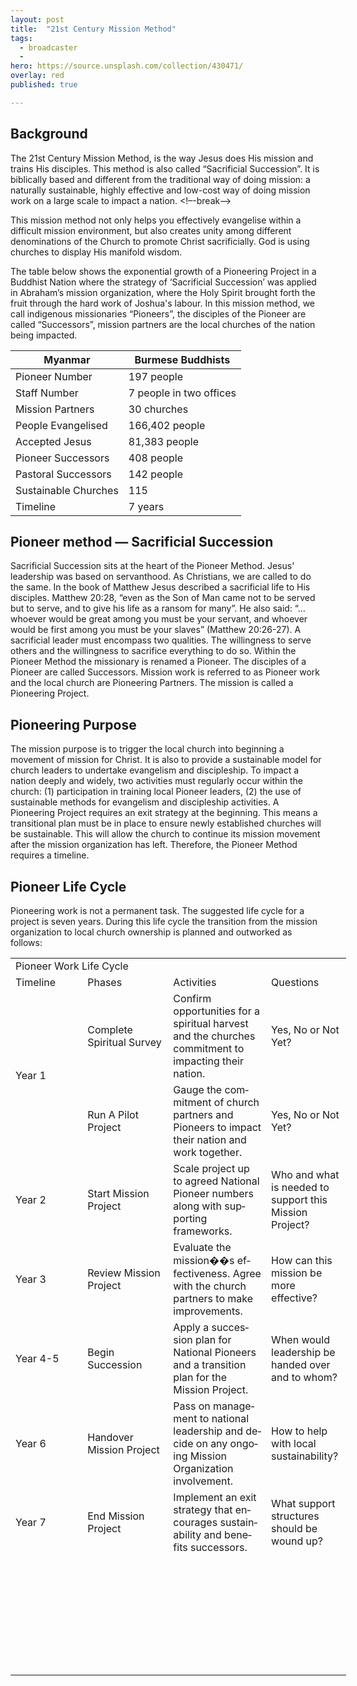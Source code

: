 ```yaml
---
layout: post
title:  "21st Century Mission Method"
tags:
  - broadcaster
  - 
hero: https://source.unsplash.com/collection/430471/
overlay: red
published: true

---
```



## Background
The 21st Century Mission Method, is the way Jesus does His mission and trains His disciples. This method is also called “Sacrificial Succession”. It is biblically based and different from the traditional way of doing mission: a naturally sustainable, highly effective and low-cost way of doing mission work on a large scale to impact a nation.
<!–-break-–>

This mission method not only helps you effectively evangelise within a difficult mission environment, but also creates unity among different denominations of the Church to promote Christ sacrificially. God is using churches to display His manifold wisdom. 

The table below shows the exponential growth of a Pioneering Project in a Buddhist Nation where the strategy of ‘Sacrificial Succession’ was applied in Abraham’s mission organization, where the Holy Spirit brought forth the fruit through the hard work of Joshua's labour. In this mission method, we call indigenous missionaries “Pioneers”, the disciples of the Pioneer are called “Successors”, mission partners are the local churches of the nation being impacted. 

|Myanmar|Burmese Buddhists|
|-------|-----------------|
|Pioneer Number|197 people| 
|Staff Number|7 people in two offices| 
|Mission Partners|30 churches| 
|People Evangelised|166,402 people|
|Accepted Jesus|81,383 people| 
|Pioneer Successors|408 people|
|Pastoral Successors|142 people|
|Sustainable Churches|115|
|Timeline|7 years|

## Pioneer method — Sacrificial Succession
Sacrificial Succession sits at the heart of the Pioneer Method. Jesus' leadership was based on servanthood. As Christians, we are called to do the same. 
In the book of Matthew Jesus described a sacrificial life to His disciples. Matthew 20:28, “even as the Son of Man came not to be served but to serve, and to give his life as a ransom for many”.  He also said: “… whoever would be great among you must be your servant, and whoever would be first among you must be your slaves” (Matthew 20:26-27). A sacrificial leader must encompass two qualities. The willingness to serve others and the willingness to sacrifice everything to do so. 
Within the Pioneer Method the missionary is renamed a Pioneer. The disciples of a Pioneer are called Successors. Mission work is referred to as Pioneer work and the local church are Pioneering Partners. The mission is called a Pioneering Project.


## Pioneering Purpose   
The mission purpose is to trigger the local church into beginning a movement of mission for Christ. It is also to provide a sustainable model for church leaders to undertake evangelism and discipleship. 
To impact a nation deeply and widely, two activities must regularly occur within the church: (1) participation in training local Pioneer leaders, (2) the use of sustainable methods for evangelism and discipleship activities. 
A Pioneering Project requires an exit strategy at the beginning. This means a transitional plan must be in place to ensure newly established churches will be sustainable. This will allow the church to continue its mission movement after the mission organization has left. Therefore, the Pioneer Method requires a timeline.


## Pioneer Life Cycle
Pioneering work is not a permanent task. The suggested life cycle for a project is seven years. During this life cycle the transition from the mission organization to local church ownership is planned and outworked as follows:

<table border=0 cellpadding=0 cellspacing=0 width=537 style='border-collapse:
 collapse;table-layout:fixed;width:403pt'>
 <col width=115 style='mso-width-source:userset;mso-width-alt:3680;width:86pt'>
 <col width=136 style='mso-width-source:userset;mso-width-alt:4352;width:102pt'>
 <col width=158 style='mso-width-source:userset;mso-width-alt:5056;width:119pt'>
 <col width=128 style='mso-width-source:userset;mso-width-alt:4096;width:96pt'>
 <tr height=19 style='height:14.25pt'>
  <td colspan=4 height=19 class=xl7129225 width=537 style='height:14.25pt;
  width:403pt'>Pioneer Work Life Cycle</td>
 </tr>
 <tr height=19 style='height:14.25pt'>
  <td height=19 class=xl6629225 style='height:14.25pt;border-top:none'>Timeline</td>
  <td class=xl6629225 style='border-top:none;border-left:none'>Phases</td>
  <td class=xl6629225 style='border-top:none;border-left:none'>Activities</td>
  <td class=xl6629225 style='border-top:none;border-left:none'>Questions</td>
 </tr>
 <tr height=102 style='height:76.5pt'>
  <td rowspan=2 height=204 class=xl6729225 width=115 style='height:153.0pt;
  border-top:none;width:86pt'>Year 1</td>
  <td class=xl6829225 width=136 style='border-top:none;border-left:none;
  width:102pt'><span lang=EN-US>Complete Spiritual Survey</span></td>
  <td class=xl6829225 width=158 style='border-top:none;border-left:none;
  width:119pt'>Confirm opportunities for a spiritual harvest and the churches
  commitment to impacting their nation.<span
  style='mso-spacerun:yes'>&nbsp;</span></td>
  <td class=xl6929225 style='border-top:none;border-left:none'><span
  lang=EN-US>Yes, No or Not Yet?</span></td>
 </tr>
 <tr height=102 style='height:76.5pt'>
  <td height=102 class=xl6829225 width=136 style='height:76.5pt;border-top:
  none;border-left:none;width:102pt'><span lang=EN-US><span lang=EN-US>Run A
  Pilot Project<span style='mso-spacerun:yes'>&nbsp;</span></span></span></td>
  <td class=xl6829225 width=158 style='border-top:none;border-left:none;
  width:119pt'><span lang=EN-US>Gauge the commitment of church partners and
  Pioneers to impact their nation and work together.</span></td>
  <td class=xl6929225 style='border-top:none;border-left:none'><span
  lang=EN-US>Yes, No or Not Yet?</span></td>
 </tr>
 <tr height=85 style='height:63.75pt'>
  <td height=85 class=xl7429225 style='height:63.75pt;border-top:none'><span
  lang=EN-US>Year 2</span></td>
  <td class=xl7529225 style='border-top:none;border-left:none'><span
  lang=EN-US>Start Mission Project</span></td>
  <td class=xl7229225 width=158 style='border-top:none;border-left:none;
  width:119pt'><span lang=EN-US>Scale project up to agreed National Pioneer
  numbers along with supporting frameworks.</span></td>
  <td class=xl7229225 width=128 style='border-top:none;border-left:none;
  width:96pt'><span lang=EN-US>Who and what is needed to support this Mission
  Project?</span></td>
 </tr>
 <tr height=85 style='height:63.75pt'>
  <td height=85 class=xl7429225 style='height:63.75pt;border-top:none'><span
  lang=EN-US>Year 3</span></td>
  <td class=xl7529225 style='border-top:none;border-left:none'><span
  lang=EN-US>Review Mission Project<span style='display:none'><span
  style='mso-spacerun:yes'>&nbsp;</span></span></span></td>
  <td class=xl7229225 width=158 style='border-top:none;border-left:none;
  width:119pt'><span lang=EN-US>Evaluate the mission��s effectiveness. Agree
  with the church partners to make improvements.</span></td>
  <td class=xl7229225 width=128 style='border-top:none;border-left:none;
  width:96pt'><span lang=EN-US><span lang=EN-US>How can this mission be more
  effective?<span style='mso-spacerun:yes'>&nbsp;&nbsp;</span></span></td>
 </tr>
 <tr height=85 style='height:63.75pt'>
  <td height=85 class=xl7629225 width=115 style='height:63.75pt;border-top:
  none;width:86pt'><span lang=EN-US>Year 4-5</td>
  <td class=xl7229225 width=136 style='border-top:none;border-left:none;
  width:102pt'><span lang=EN-US>Begin Succession</span></td>
  <td class=xl7229225 width=158 style='border-top:none;border-left:none;
  width:119pt'><span lang=EN-US>Apply a succession plan for National Pioneers
  and a transition plan for the Mission Project.</span></td>
  <td class=xl7229225 width=128 style='border-top:none;border-left:none;
  width:96pt'><span lang=EN-US>When would leadership be handed over and to
  whom?</span></td>
 </tr>
 <tr height=119 style='height:89.25pt'>
  <td height=119 class=xl7729225 style='height:89.25pt;border-top:none'><span
  lang=EN-US>Year 6</span></td>
  <td class=xl7329225 width=136 style='border-top:none;border-left:none;
  width:102pt'><span lang=EN-US>Handover Mission Project<span
  style='mso-spacerun:yes'>&nbsp;</span></span></td>
  <td class=xl7329225 width=158 style='border-top:none;border-left:none;
  width:119pt'><span lang=EN-US>Pass on management to national leadership and
  decide on any ongoing Mission Organization involvement.<span
  style='mso-spacerun:yes'>&nbsp;</span></span></td>
  <td class=xl7329225 width=128 style='border-top:none;border-left:none;
  width:96pt'><span lang=EN-US>How to help with local sustainability?</span></td>
 </tr>
 <tr height=85 style='height:63.75pt'>
  <td height=85 class=xl7729225 style='height:63.75pt;border-top:none'><span
  lang=EN-US>Year 7</span></td>
  <td class=xl7829225 style='border-top:none;border-left:none'><span
  lang=EN-US>End Mission Project</span></td>
  <td class=xl7329225 width=158 style='border-top:none;border-left:none;
  width:119pt'><span lang=EN-US>Implement an exit strategy that encourages
  sustainability and benefits successors.</span></td>
  <td class=xl7329225 width=128 style='border-top:none;border-left:none;
  width:96pt'><span lang=EN-US>What support structures should be wound up?<span
  style='mso-spacerun:yes'>&nbsp;</span></span></td>
 </tr>
 <tr height=19 style='height:14.25pt'>
  <td height=19 class=xl6529225 width=115 style='height:14.25pt;width:86pt'></td>
  <td class=xl6529225 width=136 style='width:102pt'></td>
  <td class=xl6529225 width=158 style='width:119pt'></td>
  <td class=xl6529225 width=128 style='width:96pt'></td>
 </tr>
 <tr height=19 style='height:14.25pt'>
  <td height=19 class=xl6329225 width=115 style='height:14.25pt;width:86pt'></td>
  <td class=xl6329225 width=136 style='width:102pt'></td>
  <td class=xl6329225 width=158 style='width:119pt'></td>
  <td class=xl6329225 width=128 style='width:96pt'></td>
 </tr>
 <tr height=19 style='height:14.25pt'>
  <td height=19 class=xl6329225 width=115 style='height:14.25pt;width:86pt'></td>
  <td class=xl6329225 width=136 style='width:102pt'></td>
  <td class=xl6329225 width=158 style='width:119pt'></td>
  <td class=xl6329225 width=128 style='width:96pt'></td>
 </tr>
 <tr height=19 style='height:14.25pt'>
  <td height=19 class=xl6329225 width=115 style='height:14.25pt;width:86pt'></td>
  <td class=xl6329225 width=136 style='width:102pt'></td>
  <td class=xl6329225 width=158 style='width:119pt'></td>
  <td class=xl6329225 width=128 style='width:96pt'></td>
 </tr>
 <tr height=19 style='height:14.25pt'>
  <td height=19 class=xl6329225 width=115 style='height:14.25pt;width:86pt'></td>
  <td class=xl6329225 width=136 style='width:102pt'></td>
  <td class=xl6329225 width=158 style='width:119pt'></td>
  <td class=xl6329225 width=128 style='width:96pt'></td>
 </tr>
 <tr height=19 style='height:14.25pt'>
  <td height=19 class=xl6329225 width=115 style='height:14.25pt;width:86pt'></td>
  <td class=xl6329225 width=136 style='width:102pt'></td>
  <td class=xl6329225 width=158 style='width:119pt'></td>
  <td class=xl6329225 width=128 style='width:96pt'></td>
 </tr>
 <tr height=19 style='height:14.25pt'>
  <td height=19 class=xl6429225 style='height:14.25pt'></td>
  <td class=xl6429225></td>
  <td class=xl6429225></td>
  <td class=xl6429225></td>
 </tr>
 <tr height=19 style='height:14.25pt'>
  <td height=19 class=xl6429225 style='height:14.25pt'></td>
  <td class=xl6429225></td>
  <td class=xl6429225></td>
  <td class=xl6429225></td>
 </tr>
 <tr height=19 style='height:14.25pt'>
  <td height=19 class=xl6429225 style='height:14.25pt'></td>
  <td class=xl6429225></td>
  <td class=xl6429225></td>
  <td class=xl6429225></td>
 </tr>
 <tr height=19 style='height:14.25pt'>
  <td height=19 class=xl6429225 style='height:14.25pt'></td>
  <td class=xl6429225></td>
  <td class=xl6429225></td>
  <td class=xl6429225></td>
 </tr>
 <![if supportMisalignedColumns]>
 <tr height=0 style='display:none'>
  <td width=115 style='width:86pt'></td>
  <td width=136 style='width:102pt'></td>
  <td width=158 style='width:119pt'></td>
  <td width=128 style='width:96pt'></td>
 </tr>
 <![endif]>
</table>
    

